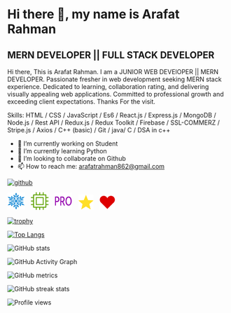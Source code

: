 # Hi there 👋, my name is Arafat Rahman
## MERN DEVELOPER || FULL STACK DEVELOPER
Hi there, This is Arafat Rahman. I am a JUNIOR WEB DEVElOPER || MERN DEVELOPER. Passionate fresher in web development seeking MERN stack experience. Dedicated to learning, collaboration rating, and delivering visually appealing web applications. Committed to professional growth and exceeding client expectations. Thanks For the visit. 

Skills:  HTML / CSS / JavaScript / Es6 / React.js / Express.js / MongoDB / Node.js / Rest API / Redux.js / Redux Toolkit / Firebase / SSL-COMMERZ / Stripe.js / Axios / C++ (basic) / Git / java/ C  / DSA in c++

- 🔭 I’m currently working on Student 
- 🌱 I’m currently learning Python 
- 👯 I’m looking to collaborate on Github 
- 📫 How to reach me: arafatrahman862@gmail.com 


[<img src='https://cdn.jsdelivr.net/npm/simple-icons@3.0.1/icons/github.svg' alt='github' height='40'>](https://github.com/arafatrahman862)  

<a href='https://archiveprogram.github.com/'><img src='https://raw.githubusercontent.com/acervenky/animated-github-badges/master/assets/acbadge.gif' width='40' height='40'></a> <a href='https://docs.github.com/en/developers'><img src='https://raw.githubusercontent.com/acervenky/animated-github-badges/master/assets/devbadge.gif' width='40' height='40'></a> <a href='https://github.com/pricing'><img src='https://raw.githubusercontent.com/acervenky/animated-github-badges/master/assets/pro.gif' width='40' height='40'></a> <a href='https://stars.github.com/'><img src='https://raw.githubusercontent.com/acervenky/animated-github-badges/master/assets/starbadge.gif' width='35' height='35'></a> <a href='https://docs.github.com/en/github/supporting-the-open-source-community-with-github-sponsors'><img src='https://raw.githubusercontent.com/acervenky/animated-github-badges/master/assets/sponsorbadge.gif' width='35' height='35'></a> 

[![trophy](https://github-profile-trophy.vercel.app/?username=arafatrahman862)](https://github.com/ryo-ma/github-profile-trophy)

[![Top Langs](https://github-readme-stats.vercel.app/api/top-langs/?username=arafatrahman862)](https://github.com/anuraghazra/github-readme-stats)

![GitHub stats](https://github-readme-stats.vercel.app/api?username=arafatrahman862&show_icons=true&count_private=true)  

![GitHub Activity Graph](https://activity-graph.herokuapp.com/graph?username=arafatrahman862)  

![GitHub metrics](https://metrics.lecoq.io/arafatrahman862)  

![GitHub streak stats](https://streak-stats.demolab.com/?user=arafatrahman862)  

![Profile views](https://gpvc.arturio.dev/arafatrahman862)  
